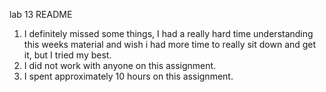 lab 13 README
1. I definitely missed some things, I had a really hard time understanding this weeks material and wish i had more time to really sit down and get it, but I tried my best. 
2. I did not work with anyone on this assignment. 
3. I spent approximately 10 hours on this assignment. 